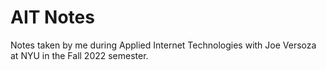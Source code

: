 # AIT Notes

Notes taken by me during Applied Internet Technologies with Joe Versoza at NYU in the Fall 2022 semester.

